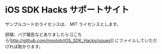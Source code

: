# iOS SDK Hacks サポートサイト #

サンプルコードのライセンスは、 MIT ライセンスとします。

誤植、バグ報告などありましたら [[こちら|http://github.com/mootoh/iOS_SDK_Hacks/issues]] にファイルしていただければ助かります。
